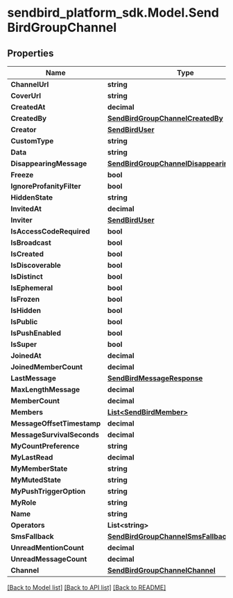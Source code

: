 
# sendbird_platform_sdk.Model.SendBirdGroupChannel

## Properties

Name | Type | Description | Notes
------------ | ------------- | ------------- | -------------
**ChannelUrl** | **string** |  | [optional] 
**CoverUrl** | **string** |  | [optional] 
**CreatedAt** | **decimal** |  | [optional] 
**CreatedBy** | [**SendBirdGroupChannelCreatedBy**](SendBirdGroupChannelCreatedBy.md) |  | [optional] 
**Creator** | [**SendBirdUser**](SendBirdUser.md) |  | [optional] 
**CustomType** | **string** |  | [optional] 
**Data** | **string** |  | [optional] 
**DisappearingMessage** | [**SendBirdGroupChannelDisappearingMessage**](SendBirdGroupChannelDisappearingMessage.md) |  | [optional] 
**Freeze** | **bool** |  | [optional] 
**IgnoreProfanityFilter** | **bool** |  | [optional] 
**HiddenState** | **string** |  | [optional] 
**InvitedAt** | **decimal** |  | [optional] 
**Inviter** | [**SendBirdUser**](SendBirdUser.md) |  | [optional] 
**IsAccessCodeRequired** | **bool** |  | [optional] 
**IsBroadcast** | **bool** |  | [optional] 
**IsCreated** | **bool** |  | [optional] 
**IsDiscoverable** | **bool** |  | [optional] 
**IsDistinct** | **bool** |  | [optional] 
**IsEphemeral** | **bool** |  | [optional] 
**IsFrozen** | **bool** |  | [optional] 
**IsHidden** | **bool** |  | [optional] 
**IsPublic** | **bool** |  | [optional] 
**IsPushEnabled** | **bool** |  | [optional] 
**IsSuper** | **bool** |  | [optional] 
**JoinedAt** | **decimal** |  | [optional] 
**JoinedMemberCount** | **decimal** |  | [optional] 
**LastMessage** | [**SendBirdMessageResponse**](SendBirdMessageResponse.md) |  | [optional] 
**MaxLengthMessage** | **decimal** |  | [optional] 
**MemberCount** | **decimal** |  | [optional] 
**Members** | [**List&lt;SendBirdMember&gt;**](SendBirdMember.md) |  | [optional] 
**MessageOffsetTimestamp** | **decimal** |  | [optional] 
**MessageSurvivalSeconds** | **decimal** |  | [optional] 
**MyCountPreference** | **string** |  | [optional] 
**MyLastRead** | **decimal** |  | [optional] 
**MyMemberState** | **string** |  | [optional] 
**MyMutedState** | **string** |  | [optional] 
**MyPushTriggerOption** | **string** |  | [optional] 
**MyRole** | **string** |  | [optional] 
**Name** | **string** |  | [optional] 
**Operators** | **List&lt;string&gt;** |  | [optional] 
**SmsFallback** | [**SendBirdGroupChannelSmsFallback**](SendBirdGroupChannelSmsFallback.md) |  | [optional] 
**UnreadMentionCount** | **decimal** |  | [optional] 
**UnreadMessageCount** | **decimal** |  | [optional] 
**Channel** | [**SendBirdGroupChannelChannel**](SendBirdGroupChannelChannel.md) |  | [optional] 

[[Back to Model list]](../README.md#documentation-for-models)
[[Back to API list]](../README.md#documentation-for-api-endpoints)
[[Back to README]](../README.md)

